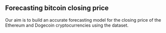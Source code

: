 ## Forecasting bitcoin closing price

Our aim is to build an accurate forecasting model for the closing price of the Ethereum and Dogecoin cryptocurrencies using the dataset.
